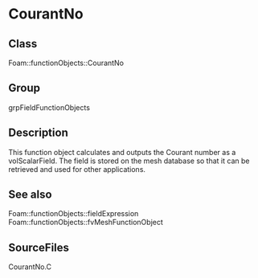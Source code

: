# CourantNo 
## Class
Foam::functionObjects::CourantNo

## Group
grpFieldFunctionObjects

## Description
This function object calculates and outputs the Courant number as a
volScalarField.  The field is stored on the mesh database so that it can
be retrieved and used for other applications.

## See also
Foam::functionObjects::fieldExpression
Foam::functionObjects::fvMeshFunctionObject

## SourceFiles
CourantNo.C

